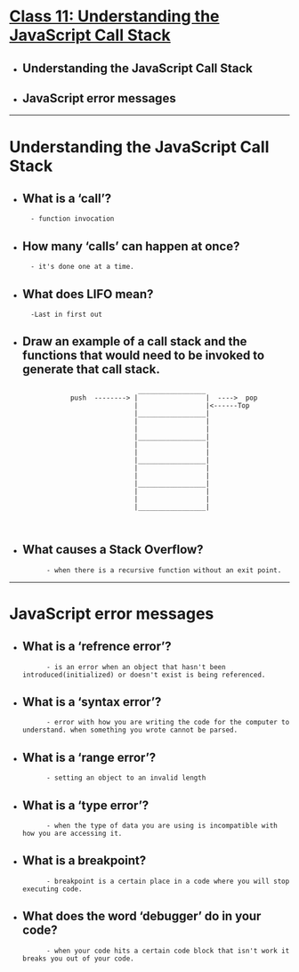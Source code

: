 # [Class 11: Understanding the JavaScript Call Stack](/README.md)

- ## Understanding the JavaScript Call Stack
- ## JavaScript error messages

<hr>

# Understanding the JavaScript Call Stack

- ## What is a ‘call’?
        - function invocation
- ## How many ‘calls’ can happen at once?
        - it's done one at a time.

- ## What does LIFO mean?
        -Last in first out
- ## Draw an example of a call stack and the functions that would need to be invoked to generate that call stack.

    ```
                                 _________________
                push  --------> |                 |  ---->  pop
                                |                 |<------Top
                                |_________________|
                                |                 |
                                |                 |
                                |_________________|
                                |                 |
                                |                 |
                                |_________________|
                                |                 |
                                |                 |
                                |_________________|
                                |                 | 
                                |                 |
                                |_________________|



    ```

- ## What causes a Stack Overflow?
            - when there is a recursive function without an exit point.


<hr>

# JavaScript error messages

- ## What is a ‘refrence error’?
            - is an error when an object that hasn't been introduced(initialized) or doesn't exist is being referenced.

- ## What is a ‘syntax error’?
            - error with how you are writing the code for the computer to understand. when something you wrote cannot be parsed.

- ## What is a ‘range error’?
            - setting an object to an invalid length 
- ## What is a ‘type error’?
            - when the type of data you are using is incompatible with how you are accessing it. 
- ## What is a breakpoint?
            - breakpoint is a certain place in a code where you will stop executing code.

- ## What does the word ‘debugger’ do in your code?
            - when your code hits a certain code block that isn't work it breaks you out of your code.
